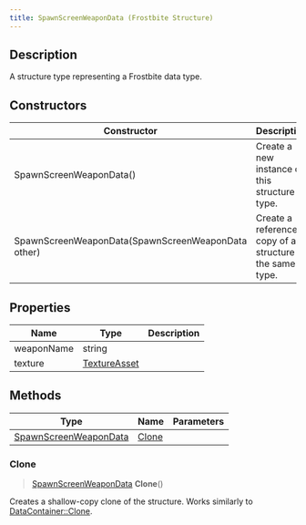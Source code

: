 ```yaml
---
title: SpawnScreenWeaponData (Frostbite Structure)
---
```

## Description

A structure type representing a Frostbite data type.

## Constructors

| Constructor                                        | Description                                              |
| -------------------------------------------------- | -------------------------------------------------------- |
| SpawnScreenWeaponData()                            | Create a new instance of this structure type.            |
| SpawnScreenWeaponData(SpawnScreenWeaponData other) | Create a reference copy of a structure of the same type. |

## Properties

| Name       | Type                         | Description |
| ---------- | ---------------------------- | ----------- |
| weaponName | string                       |             |
| texture    | [TextureAsset](TextureAsset) |             |

## Methods

| Type                                           | Name            | Parameters |
| ---------------------------------------------- | --------------- | ---------- |
| [SpawnScreenWeaponData](SpawnScreenWeaponData) | [Clone](#clone) |            |

### Clone

> [SpawnScreenWeaponData](SpawnScreenWeaponData) **Clone**()

Creates a shallow-copy clone of the structure. Works similarly to [DataContainer::Clone](/vext/ref/cls/shr/datacontainer#clone).
